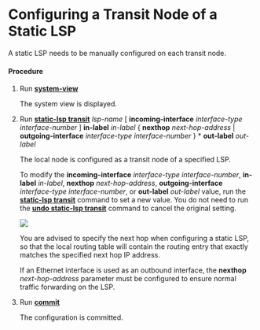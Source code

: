Configuring a Transit Node of a Static LSP
==========================================

A static LSP needs to be manually configured on each transit node.

#### Procedure

1. Run [**system-view**](cmdqueryname=system-view)
   
   
   
   The system view is displayed.
2. Run [**static-lsp transit**](cmdqueryname=static-lsp+transit+incoming-interface+in-label+nexthop) *lsp-name* [ **incoming-interface** *interface-type* *interface-number* ] **in-label** *in-label* { **nexthop** *next-hop-address* | **outgoing-interface** *interface-type* *interface-number* } \* **out-label** *out-label*
   
   
   
   The local node is configured as a transit node of a specified LSP.
   
   
   
   To modify the **incoming-interface** *interface-type* *interface-number*, **in-label** *in-label*, **nexthop** *next-hop-address*, **outgoing-interface** *interface-type* *interface-number*, or **out-label** *out-label* value, run the [**static-lsp transit**](cmdqueryname=static-lsp+transit) command to set a new value. You do not need to run the [**undo static-lsp transit**](cmdqueryname=undo+static-lsp+transit) command to cancel the original setting.
   
   ![](../../../../public_sys-resources/note_3.0-en-us.png) 
   
   You are advised to specify the next hop when configuring a static LSP, so that the local routing table will contain the routing entry that exactly matches the specified next hop IP address.
   
   If an Ethernet interface is used as an outbound interface, the **nexthop** *next-hop-address* parameter must be configured to ensure normal traffic forwarding on the LSP.
3. Run [**commit**](cmdqueryname=commit)
   
   
   
   The configuration is committed.
